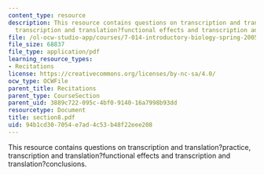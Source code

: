 ```yaml
---
content_type: resource
description: This resource contains questions on transcription and translation?practice,
  transcription and translation?functional effects and transcription and translation?conclusions.
file: /ol-ocw-studio-app/courses/7-014-introductory-biology-spring-2005/94b1cd307054e7ad4c53b48f22eee208_section8.pdf
file_size: 68837
file_type: application/pdf
learning_resource_types:
- Recitations
license: https://creativecommons.org/licenses/by-nc-sa/4.0/
ocw_type: OCWFile
parent_title: Recitations
parent_type: CourseSection
parent_uid: 3889c722-095c-4bf0-9140-16a7998b93dd
resourcetype: Document
title: section8.pdf
uid: 94b1cd30-7054-e7ad-4c53-b48f22eee208
---
```

This resource contains questions on transcription and translation?practice, transcription and translation?functional effects and transcription and translation?conclusions.